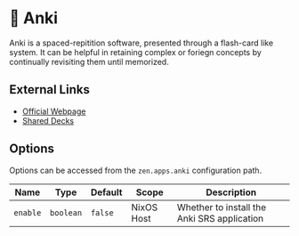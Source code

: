 # 📇 Anki
Anki is a spaced-repitition software, presented through a flash-card like system. It can be helpful in retaining complex or foriegn concepts by continually revisiting them until memorized.

## External Links
- [Official Webpage](https://apps.ankiweb.net/)
- [Shared Decks](https://ankiweb.net/shared/decks)

## Options
Options can be accessed from the `zen.apps.anki` configuration path.

| Name     | Type      | Default | Scope      | Description                                 |
|----------|-----------|---------|------------|---------------------------------------------|
| `enable` | `boolean` | `false` | NixOS Host | Whether to install the Anki SRS application |
